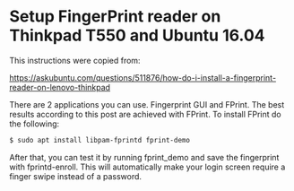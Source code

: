 # Setup FingerPrint reader on Thinkpad T550 and Ubuntu 16.04

This instructions were copied from:

https://askubuntu.com/questions/511876/how-do-i-install-a-fingerprint-reader-on-lenovo-thinkpad

There are 2 applications you can use. Fingerprint GUI and FPrint. The best results according to 
this post are achieved with FPrint. To install FPrint do the following:

````bash
$ sudo apt install libpam-fprintd fprint-demo
````

After that, you can test it by running fprint_demo and save the fingerprint with fprintd-enroll. 
This will automatically make your login screen require a finger swipe instead of a password.
